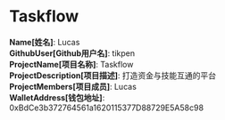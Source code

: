 # Taskflow

**Name[姓名]**: Lucas  
**GithubUser[Github用户名]**: tikpen  
**ProjectName[项目名称]**: Taskflow  
**ProjectDescription[项目描述]**: 打造资金与技能互通的平台  
**ProjectMembers[项目成员]**: Lucas  
**WalletAddress[钱包地址]**: 0xBdCe3b372764561a1620115377D88729E5A58c98